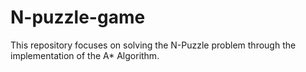 # N-puzzle-game

This repository focuses on solving the N-Puzzle problem through the implementation of the A* Algorithm. 
